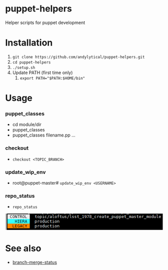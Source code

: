 # puppet-helpers
Helper scripts for puppet development


# Installation
1. `git clone https://github.com/andylytical/puppet-helpers.git`
1. `cd puppet-helpers`
1. `./setup.sh`
1. Update PATH (first time only) 
   1. `export PATH="$PATH:$HOME/bin"`


# Usage
### puppet_classes
* cd module/dir
* puppet_classes
* puppet_classes filename.pp ...

### checkout
* `checkout <TOPIC_BRANCH>`

### update_wip_env
* root@puppet-master# `update_wip_env <USERNAME>`

### repo_status
* `repo_status`

![Sample output](repo_status.png)

# See also
* [branch-merge-status](https://github.com/ncsa/branch-merge-status)
